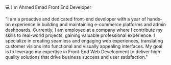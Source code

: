 💻 I'm Ahmed Emad
Front End Developer

"I am a proactive and dedicated front-end developer with a year of hands-on experience in building and maintaining e-commerce platforms and admin dashboards. Currently, I am employed at a company where I contribute my skills to real-world projects, gaining valuable professional experience. I specialize in creating seamless and engaging web experiences, translating customer visions into functional and visually appealing interfaces. My goal is to leverage my expertise in Front-End Web Development to deliver high-quality solutions that drive business success and user satisfaction."

